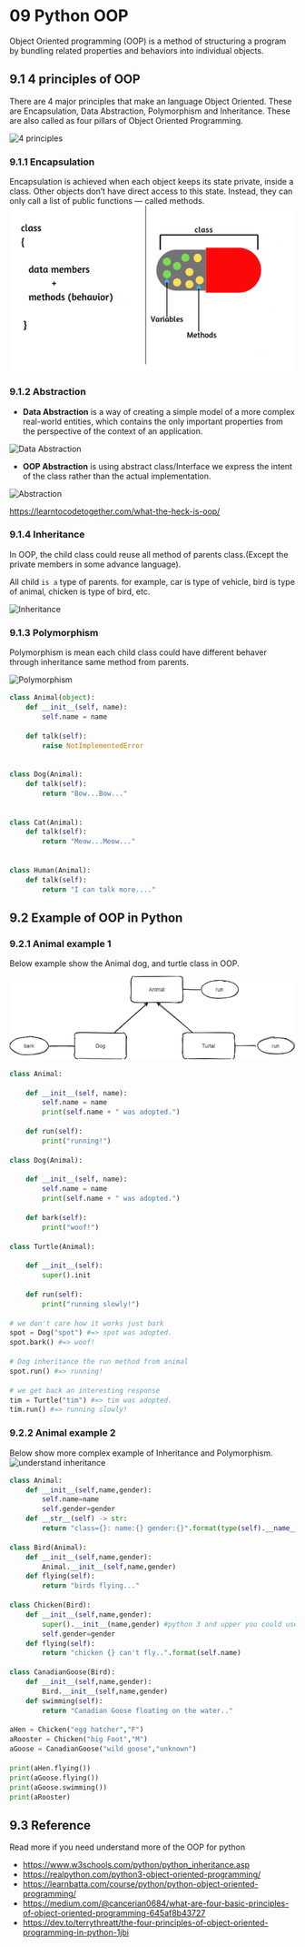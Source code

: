 # 09 Python OOP

Object Oriented programming (OOP) is a method of structuring a program by bundling related properties and behaviors into individual objects.

## 9.1 4 principles of OOP

There are 4 major principles that make an language Object Oriented. These are Encapsulation, Data Abstraction, Polymorphism and Inheritance. These are also called as four pillars of Object Oriented Programming.

![4 principles](https://miro.medium.com/max/700/1*GDZKZyaSfQGm8HL-CtYWtA.jpeg)

### 9.1.1 Encapsulation

Encapsulation is achieved when each object keeps its state private, inside a class. Other objects don’t have direct access to this state. Instead, they can only call a list of public functions — called methods.
![Encapsulation](09.1_Encapsulation.png)

### 9.1.2 Abstraction

- **Data Abstraction** is a way of creating a simple model of a more complex real-world entities, which contains the only important properties from the perspective of the context of an application. 

![Data Abstraction](https://i.ytimg.com/vi/1eSCCQPBqP0/maxresdefault.jpg)

- **OOP Abstraction** is using abstract class/Interface we express the intent of the class rather than the actual implementation.

![Abstraction](https://learntocodetogether.com/wp-content/uploads/2020/01/abstraction-OOP-learntocodetogether.com_-1024x576.png)

<https://learntocodetogether.com/what-the-heck-is-oop/>

### 9.1.4 Inheritance

In OOP, the child class could reuse all method of parents class.(Except the private members in some advance language).

All child `is a` type of parents.
for example, car is type of vehicle, bird is type of animal, chicken is type of bird, etc.

![Inheritance](http://www.w3programmers.com/wp-content/uploads/2017/11/Inheritance-in-PHP-OOP.png)



### 9.1.3 Polymorphism

Polymorphism is mean each child class could have different behaver through inheritance same method from parents.

![Polymorphism](https://miro.medium.com/max/638/1*cFSJ95jyw-ACiWaIRxAbbg.jpeg)

```python
class Animal(object):
    def __init__(self, name):
        self.name = name

    def talk(self):
        raise NotImplementedError


class Dog(Animal):
    def talk(self):
        return "Bow...Bow..."


class Cat(Animal):
    def talk(self):
        return "Meow...Meow..."


class Human(Animal):
    def talk(self):
        return "I can talk more...."
```

## 9.2 Example of OOP in Python

### 9.2.1 Animal example 1

Below example  show the Animal dog, and turtle class in OOP.

![example1](09.PythonOOP_example1.png)

```python
class Animal:

    def __init__(self, name):
        self.name = name 
        print(self.name + " was adopted.")

    def run(self):
        print("running!")

class Dog(Animal):

    def __init__(self, name):
        self.name = name 
        print(self.name + " was adopted.")

    def bark(self):
        print("woof!")

class Turtle(Animal):

    def __init__(self):
        super().init 

    def run(self):
        print("running slowly!")

# we don't care how it works just bark
spot = Dog("spot") #=> spot was adopted. 
spot.bark() #=> woof! 

# Dog inheritance the run method from animal
spot.run() #=> running! 

# we get back an interesting response 
tim = Turtle("tim") #=> tim was adopted. 
tim.run() #=> running slowly!

```

### 9.2.2 Animal example 2

Below show more complex example of Inheritance and Polymorphism.
![understand inheritance](https://stoneskin.github.io/SummerCamp_Python_Minecraft/inherit.png)

```python
class Animal:
    def __init__(self,name,gender):
        self.name=name
        self.gender=gender
    def __str__(self) -> str:
        return "class={}: name:{} gender:{}".format(type(self).__name__,self.name,self.gender)

class Bird(Animal):
    def __init__(self,name,gender):
        Animal.__init__(self,name,gender)
    def flying(self):
        return "birds flying..."  

class Chicken(Bird):
    def __init__(self,name,gender):
        super().__init__(name,gender) #python 3 and upper you could use supper() to init parent without self
        self.gender=gender
    def flying(self):
        return "chicken {} can't fly..".format(self.name)

class CanadianGoose(Bird):
    def __init__(self,name,gender):
        Bird.__init__(self,name,gender)
    def swimming(self):
        return "Canadian Goose floating on the water.."

aHen = Chicken("egg hatcher","F")
aRooster = Chicken("big Foot","M")
aGoose = CanadianGoose("wild goose","unknown") 

print(aHen.flying())
print(aGoose.flying())
print(aGoose.swimming())
print(aRooster)

```

## 9.3 Reference

Read more if you need  understand more of the OOP for python

- <https://www.w3schools.com/python/python_inheritance.asp>
- <https://realpython.com/python3-object-oriented-programming/>
- <https://learnbatta.com/course/python/python-object-oriented-programming/>
- <https://medium.com/@cancerian0684/what-are-four-basic-principles-of-object-oriented-programming-645af8b43727>
- <https://dev.to/terrythreatt/the-four-principles-of-object-oriented-programming-in-python-1jbi>